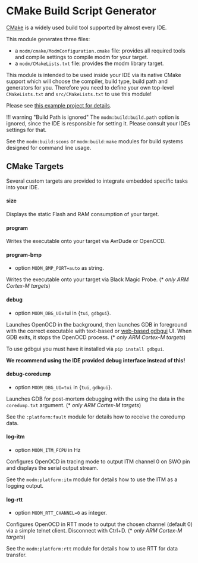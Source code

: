 # CMake Build Script Generator

[CMake][] is a widely used build tool supported by almost every IDE.

This module generates three files:

- a `modm/cmake/ModmConfiguration.cmake` file: provides all required tools and
  compile settings to compile modm for your target.
- a `modm/CMakeLists.txt` file: provides the modm library target.

This module is intended to be used inside your IDE via its native CMake support
which will choose the compiler, build type, build path and generators for you.
Therefore you need to define your own top-level `CMakeLists.txt` and
`src/CMakeLists.txt` to use this module!

Please see [this example project for details](https://github.com/modm-ext/modm_starter_project).

!!! warning "Build Path is ignored"
    The `modm:build:build.path` option is ignored, since the IDE is responsible
    for setting it. Please consult your IDEs settings for that.

See the `modm:build:scons` or `modm:build:make` modules for build systems
designed for command line usage.


## CMake Targets

Several custom targets are provided to integrate embedded specific tasks into
your IDE.


#### size

Displays the static Flash and RAM consumption of your target.


#### program

Writes the executable onto your target via AvrDude or OpenOCD.


#### program-bmp

- option `MODM_BMP_PORT=auto` as string.

Writes the executable onto your target via Black Magic Probe.
(\* *only ARM Cortex-M targets*)


#### debug

- option `MODM_DBG_UI`=tui in {`tui`, `gdbgui`}.

Launches OpenOCD in the background, then launches GDB in foreground with the
correct executable with text-based or [web-based gdbgui][gdbgui] UI. When GDB
exits, it stops the OpenOCD process.
(\* *only ARM Cortex-M targets*)

To use gdbgui you must have it installed via `pip install gdbgui`.

**We recommend using the IDE provided debug interface instead of this!**


#### debug-coredump

- option `MODM_DBG_UI=tui` in {`tui`, `gdbgui`}.

Launches GDB for post-mortem debugging with the using the data in the
`coredump.txt` argument.
(\* *only ARM Cortex-M targets*)

See the `:platform:fault` module for details how to receive the coredump data.


#### log-itm

- option `MODM_ITM_FCPU` in Hz

Configures OpenOCD in tracing mode to output ITM channel 0 on SWO pin and
displays the serial output stream.

See the `modm:platform:itm` module for details how to use the ITM as a logging
output.


#### log-rtt

- option `MODM_RTT_CHANNEL=0` as integer.

Configures OpenOCD in RTT mode to output the chosen channel (default 0) via a
simple telnet client. Disconnect with Ctrl+D.
(\* *only ARM Cortex-M targets*)

See the `modm:platform:rtt` module for details how to use RTT for data transfer.


[cmake]: http://cmake.org
[gdbgui]: https://www.gdbgui.com
